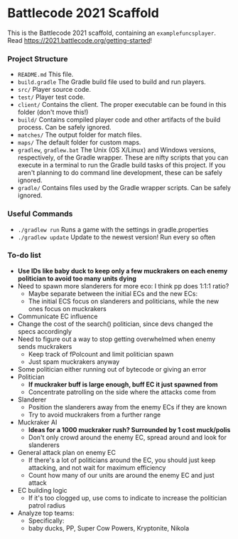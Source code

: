 # Battlecode 2021 Scaffold

This is the Battlecode 2021 scaffold, containing an `examplefuncsplayer`. Read https://2021.battlecode.org/getting-started!

### Project Structure

- `README.md`
    This file.
- `build.gradle`
    The Gradle build file used to build and run players.
- `src/`
    Player source code.
- `test/`
    Player test code.
- `client/`
    Contains the client. The proper executable can be found in this folder (don't move this!)
- `build/`
    Contains compiled player code and other artifacts of the build process. Can be safely ignored.
- `matches/`
    The output folder for match files.
- `maps/`
    The default folder for custom maps.
- `gradlew`, `gradlew.bat`
    The Unix (OS X/Linux) and Windows versions, respectively, of the Gradle wrapper. These are nifty scripts that you can execute in a terminal to run the Gradle build tasks of this project. If you aren't planning to do command line development, these can be safely ignored.
- `gradle/`
    Contains files used by the Gradle wrapper scripts. Can be safely ignored.


### Useful Commands

- `./gradlew run`
    Runs a game with the settings in gradle.properties
- `./gradlew update`
    Update to the newest version! Run every so often


### To-do list

- **Use IDs like baby duck to keep only a few muckrakers on each enemy politician to avoid too many units dying**
- Need to spawn more slanderers for more eco: I think pp does 1:1:1 ratio?
    - Maybe separate between the initial ECs and the new ECs:
    - The initial ECS focus on slanderers and politicians, while the new ones focus on muckrakers
- Communicate EC influence
- Change the cost of the search() politician, since devs changed the specs accordingly
- Need to figure out a way to stop getting overwhelmed when enemy sends muckrakers
    - Keep track of fPolcount and limit politician spawn
    - Just spam muckrakers anyway
- Some politician either running out of bytecode or giving an error
- Politician
    - **If muckraker buff is large enough, buff EC it just spawned from**
    - Concentrate patrolling on the side where the attacks come from
- Slanderer
    - Position the slanderers away from the enemy ECs if they are known
    - Try to avoid muckrakers from a further range
- Muckraker AI
    - **Ideas for a 1000 muckraker rush? Surrounded by 1 cost muck/polis**
    - Don't only crowd around the enemy EC, spread around and look for slanderers
- General attack plan on enemy EC
    - If there's a lot of politicians around the EC, you should just keep attacking, and not wait for maximum efficiency
    - Count how many of our units are around the enemy EC and just attack
- EC building logic
    - If it's too clogged up, use coms to indicate to increase the politician patrol radius
- Analyze top teams:
    - Specifically:
    - baby ducks, PP, Super Cow Powers, Kryptonite, Nikola